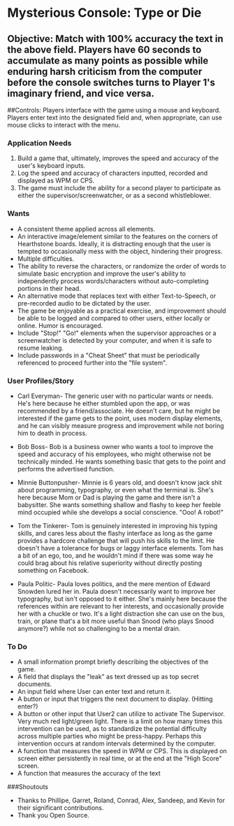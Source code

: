 # Mysterious Console: Type or Die

## Objective: Match with 100% accuracy the text in the above field. Players have 60 seconds to accumulate as many points as possible while enduring harsh criticism from the computer before the console switches turns to Player 1's imaginary friend, and vice versa.

##Controls: Players interface with the game using a mouse and keyboard. Players enter text into the designated field and, when appropriate, can use mouse clicks to interact with the menu.

### Application Needs

1. Build a game that, ultimately, improves the speed and accuracy of the user's keyboard inputs.
2. Log the speed and accuracy of characters inputted, recorded and displayed as WPM or CPS.
3. The game must include the ability for a second player to participate as either the supervisor/screenwatcher, or as a second whistleblower.

### Wants
* A consistent theme applied across all elements.
* An interactive image/element similar to the features on the corners of Hearthstone boards. Ideally, it is distracting enough that the user is tempted to occasionally mess with the object, hindering their progress.
* Multiple difficulties.
* The ability to reverse the characters, or randomize the order of words to simulate basic encryption and improve the user's ability to independently process words/characters without auto-completing portions in their head.
* An alternative mode that replaces text with either Text-to-Speech, or pre-recorded audio to be dictated by the user.
* The game be enjoyable as a practical exercise, and improvement should be able to be logged and compared to other users, either locally or online. Humor is encouraged.
* Include "Stop!" "Go!" elements when the supervisor approaches or a screenwatcher is detected by your computer, and when it is safe to resume leaking.
* Include passwords in a "Cheat Sheet" that must be periodically referenced to proceed further into the "file system".

### User Profiles/Story
* Carl Everyman- The generic user with no particular wants or needs. He's here because he either stumbled upon the app, or was recommended by a friend/associate. He doesn't care, but he might be interested if the game gets to the point, uses modern display elements, and he can visibly measure progress and improvement while not boring him to death in process.

* Bob Boss- Bob is a business owner who wants a tool to improve the speed and accuracy of his employees, who might otherwise not be technically minded. He wants something basic that gets to the point and performs the advertised function.

* Minnie Buttonpusher- Minnie is 6 years old, and doesn't know jack shit about programming, typography, or even what the terminal is. She's here because Mom or Dad is playing the game and there isn't a babysitter. She wants something shallow and flashy to keep her feeble mind occupied while she develops a social conscience. "Ooo! A robot!"

* Tom the Tinkerer- Tom is genuinely interested in improving his typing skills, and cares less about the flashy interface as long as the game provides a hardcore challenge that will push his skills to the limit. He doesn't have a tolerance for bugs or laggy interface elements. Tom has a bit of an ego, too, and he wouldn't mind if there was some way he could brag about his relative superiority without directly posting something on Facebook.

* Paula Politic- Paula loves politics, and the mere mention of Edward Snowden lured her in. Paula doesn't necessarily want to improve her typography, but isn't opposed to it either. She's mainly here because the references within are relevant to her interests, and occasionally provide her with a chuckle or two. It's a light distraction she can use on the bus, train, or plane that's a bit more useful than Snood (who plays Snood anymore?) while not so challenging to be a mental drain.

### To Do

* A small information prompt briefly describing the objectives of the game.
* A field that displays the "leak" as text dressed up as top secret documents.
* An input field where User can enter text and return it.
* A button or input that triggers the next document to display. (Hitting enter?)
* A button or other input that User2 can utilize to activate The Supervisor. Very much red light/green light. There is a limit on how many times this intervention can be used, as to standardize the potential difficulty across multiple parties who might be press-happy. Perhaps this intervention occurs at random intervals determined by the computer.
* A function that measures the speed in WPM or CPS. This is displayed on screen either persistently in real time, or at the end at the "High Score" screen.
* A function that measures the accuracy of the text

###Shoutouts

* Thanks to Phillipe, Garret, Roland, Conrad, Alex, Sandeep, and Kevin for their significant contributions.
* Thank you Open Source.
